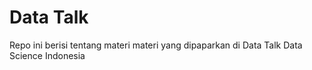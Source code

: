 # Data Talk
Repo ini berisi tentang materi materi yang dipaparkan di Data Talk Data Science Indonesia
